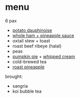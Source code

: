 # menu

6 pax

* [potato dauphinoise](../recipes/potato-dauphinoise.md)
* [whole ham + pineapple sauce](../in-progress/pineapple-sauce-for-ham.md)
* oxtail stew + toast
* roast beef ribeye (halal)
* peas
* [pumpkin pie](../recipes/confectionery/pumpkin-pie.md) + [whipped cream](../recipes/confectionery/chantilly-cream.md)
* cold-brewed tea
* [roast pineapple](../in-progress/roasted-pineapple.md)

brought:

* sangria
* koi bubble tea
